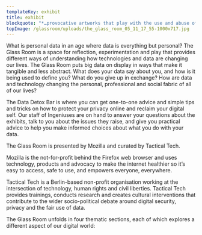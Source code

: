 ```yaml
---
templateKey: exhibit
title: exhibit
blockquote: "*…provocative artworks that play with the use and abuse of data in our world* – Hyperallergic on The Glass Room NYC"
topImage: /glassroom/uploads/the_glass_room_05_11_17_55-1000x717.jpg
---
```


What is personal data in an age where data is everything but personal? The Glass Room is a space for reflection, experimentation and play that provides different ways of understanding how technologies and data are changing our lives. The Glass Room puts big data on display in ways that make it tangible and less abstract. What does your data say about you, and how is it being used to define you? What do you give up in exchange? How are data and technology changing the personal, professional and social fabric of all of our lives?

The Data Detox Bar is where you can get one-to-one advice and simple tips and tricks on how to protect your privacy online and reclaim your digital self. Our staff of Ingeniuses are on hand to answer your questions about the exhibits, talk to you about the issues they raise, and give you practical advice to help you make informed choices about what you do with your data.

The Glass Room is presented by Mozilla and curated by Tactical Tech.

Mozilla is the not-for-profit behind the Firefox web browser and uses technology, products and advocacy to make the internet healthier so it’s easy to access, safe to use, and empowers everyone, everywhere.

Tactical Tech is a Berlin-based non-profit organisation working at the intersection of technology, human rights and civil liberties. Tactical Tech provides trainings, conducts research and creates cultural interventions that contribute to the wider socio-political debate around digital security, privacy and the fair use of data.

The Glass Room unfolds in four thematic sections, each of which explores a different aspect of our digital world:
